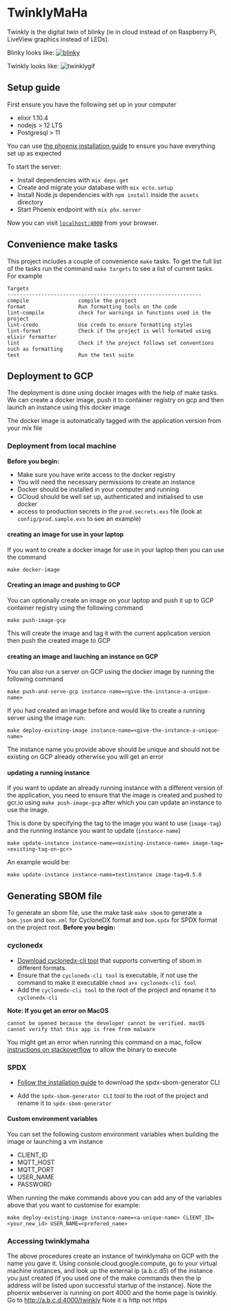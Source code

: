 # TwinklyMaHa
Twinkly is the
digital twin of blinky (ie in cloud instead of on Raspberry Pi, LiveView graphics instead of LEDs).

Blinky looks like:
[![blinky](./docs/blinky.jpeg)](https://www.youtube.com/watch?v=RcnRFfFtKQY)

Twinkly looks like:
![twinklygif](https://user-images.githubusercontent.com/584211/88267055-ed08ca80-ccd8-11ea-89ab-6760e772eb10.gif)

## Setup guide
First ensure you have the following set up in your computer
- elixir 1.10.4
- nodejs > 12 LTS
- Postgresql > 11

You can use [the phoenix installation guide](https://hexdocs.pm/phoenix/installation.html#content) to ensure you
have everything set up as expected

To start the server:

  * Install dependencies with `mix deps.get`
  * Create and migrate your database with `mix ecto.setup`
  * Install Node.js dependencies with `npm install` inside the `assets` directory
  * Start Phoenix endpoint with `mix phx.server`

Now you can visit [`localhost:4000`](http://localhost:4000) from your browser.

## Convenience make tasks
This project includes a couple of convenience `make` tasks. To get the full list
of the tasks run the command `make targets` to see a list of current tasks. For example

```shell
Targets
---------------------------------------------------------------
compile                compile the project
format                 Run formatting tools on the code
lint-compile           check for warnings in functions used in the project
lint-credo             Use credo to ensure formatting styles
lint-format            Check if the project is well formated using elixir formatter
lint                   Check if the project follows set conventions such as formatting
test                   Run the test suite
```

## Deployment to GCP
The deployment is done using docker images with the help of make tasks. We can create a docker image, push it to container registry on gcp and then launch
an instance using this docker image

The docker image is automatically tagged with the application version from your mix file

### Deployment from local machine
**Before you begin:**
- Make sure you have write access to the docker registry
- You will need the necessary permissions to create an instance
- Docker should be installed in your computer and running
- GCloud should be well set up, authenticated and initialised to use docker
- access to production secrets in the `prod.secrets.exs` file (look at `config/prod.sample.exs` to see an example)


#### creating an image for use in your laptop
If you want to create a docker image for use in your laptop then you can use the command
```shell
make docker-image
```

#### Creating an image and pushing to GCP
You can optionally create an image on your laptop and push it up to GCP container registry using the following command
```shell
make push-image-gcp
```
This will create the image and tag it with the current application version then push the created image to GCP

#### creating an image and lauching an instance on GCP
You can also run a server on GCP using the docker image by running the following command
```shell
make push-and-serve-gcp instance-name=<give-the-instance-a-unique-name>
```

If you had created an image before and would like to create a running server using the image run:
```shell
make deploy-existing-image instance-name=<give-the-instance-a-unique-name>
```

The instance name you provide above should be unique and should not be existing on GCP already otherwise you will get an error

#### updating a running instance
If you want to update an already running instance with a different version of the application, you need
to ensure that the image is created and pushed to gcr.io using `make push-image-gcp` after which you can update an instance to use the image.

This is done by specifying the tag to the image you want to use (`image-tag`) and the running instance you want to update (`instance-name`)

```shell
make update-instance instance-name=<existing-instance-name> image-tag=<existing-tag-on-gcr>
```

An example would be:
```shell
make update-instance instance-name=testinstance image-tag=0.5.0
```

## Generating SBOM file
To generate an sbom file, use the make task `make sbom` to generate a `bom.json` and `bom.xml` for CycloneDX format and `bom.spdx` for SPDX format on the project root.
**Before you begin:**
### cyclonedx 
 - [Download cyclonedx-cli tool](https://github.com/CycloneDX/cyclonedx-cli/releases) that supports converting
 of sbom in different formats.
 - Ensure that the `cyclonedx-cli tool` is executable, if not use the command to make it executable `chmod a+x cyclonedx-cli tool`
 - Add the `cyclonedx-cli tool` to the root of the project and rename it to `cyclonedx-cli`

**Note: If you get an error on MacOS**
```shell
cannot be opened because the developer cannot be verified. macOS cannot verify that this app is free from malware
```
You might get an error when running this command on a mac, follow [instructions on stackoverflow](https://stackoverflow.com/a/59899342/4137155) to allow the binary to execute

###  SPDX

- [Follow the installation guide](https://github.com/spdx/spdx-sbom-generator#installation) to download the 
spdx-sbom-generator CLI 

- Add the `spdx-sbom-generator CLI` tool to the root of the project and rename it to `spdx-sbom-generator`


#### Custom environment variables
You can set the following custom environment variables when building the image or launching a vm instance

- CLIENT_ID
- MQTT_HOST
- MQTT_PORT
- USER_NAME
- PASSWORD

When running the make commands above you can add any of the variables above that you want to customise for example:

```shell
make deploy-existing-image instance-name=<a-unique-name> CLIENT_ID=<your_new_id> USER_NAME=<prefered_name>
```
### Accessing twinklymaha
The above procedures create an instance of twinklymaha
on GCP with the name you gave it.
Using console.cloud.google.compute,
go to your virtual machine instances,
and look up the external ip (a.b.c.d5) of the instance you just created (if you used one of the make commands then the ip address will be listed upon successful startup of the instance).
Note the phoenix webserver is running on port 4000
and the home page is twinkly.
Go to http://a.b.c.d:4000/twinkly
Note it is http not https

